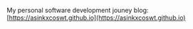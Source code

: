 My personal software development jouney blog: [https://asinkxcoswt.github.io](https://asinkxcoswt.github.io)